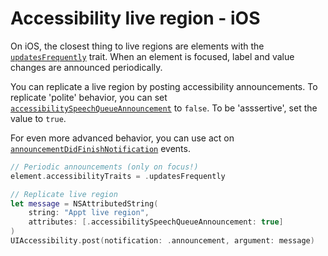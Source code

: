 # Accessibility live region - iOS

On iOS, the closest thing to live regions are elements with the [`updatesFrequently`](https://developer.apple.com/documentation/uikit/uiaccessibilitytraits/1620187-updatesfrequently) trait. When an element is focused, label and value changes are announced periodically.

You can replicate a live region by posting accessibility announcements. To replicate 'polite' behavior, you can set [`accessibilitySpeechQueueAnnouncement`](https://developer.apple.com/documentation/foundation/nsattributedstring/key/2865770-accessibilityspeechqueueannounce) to `false`. To be 'asssertive', set the value to `true`.

For even more advanced behavior, you can use act on [`announcementDidFinishNotification`](https://developer.apple.com/documentation/uikit/uiaccessibility/1620202-announcementdidfinishnotificatio) events.

```swift
// Periodic announcements (only on focus!)
element.accessibilityTraits = .updatesFrequently

// Replicate live region
let message = NSAttributedString(
    string: "Appt live region", 
    attributes: [.accessibilitySpeechQueueAnnouncement: true]
)
UIAccessibility.post(notification: .announcement, argument: message)
```
